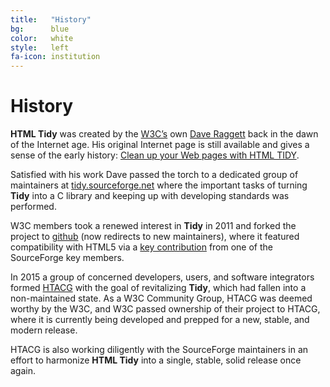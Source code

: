 ```yaml
---
title:   "History"
bg:      blue
color:   white
style:   left
fa-icon: institution
---
```


History
=======

**HTML Tidy** was created by the [W3C’s][6] own  [Dave Raggett][1] back in the
dawn of the Internet age. His original Internet page is still available and
gives a sense of the early history: [Clean up your Web pages with HTML TIDY][2].

Satisfied with his work Dave passed the torch to a dedicated group of
maintainers at [tidy.sourceforge.net][5] where the important tasks of turning
**Tidy** into a C library and keeping up with developing standards was
performed.

W3C members took a renewed interest in **Tidy** in 2011 and forked the
project to [github][7] (now redirects to new maintainers), where it featured
compatibility with HTML5 via a [key contribution][8] from one of the SourceForge
key members.

In 2015 a group of concerned developers, users, and software integrators formed
[HTACG][9] with the goal of revitalizing **Tidy**, which had fallen into a
non-maintained state. As a W3C Community Group, HTACG was deemed worthy by the
W3C, and W3C passed ownership of their project to HTACG, where it is currently
being developed and prepped for a new, stable, and modern release.

HTACG is also working diligently with the SourceForge maintainers in an effort
to harmonize **HTML Tidy** into a single, stable, solid release once again.


[1]: http://www.w3.org/People/Raggett/
[2]: http://www.w3.org/People/Raggett/tidy/
[3]: http://www.w3.org/community/htacg/
[4]: https://github.com/htacg/tidy-html5
[5]: http://tidy.sourceforge.net/
[6]: http://www.w3.org/
[7]: https://github.com/w3c/tidy-html5
[8]: https://lists.w3.org/Archives/Public/www-archive/2011Nov/0007.html
[9]: http://www.htacg.org

